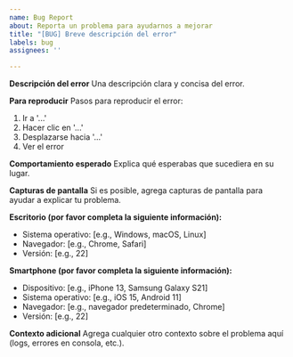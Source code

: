```yaml
---
name: Bug Report
about: Reporta un problema para ayudarnos a mejorar
title: "[BUG] Breve descripción del error"
labels: bug
assignees: ''

---
```


**Descripción del error**
Una descripción clara y concisa del error.

**Para reproducir**
Pasos para reproducir el error:
1. Ir a '...'
2. Hacer clic en '...'
3. Desplazarse hacia '...'
4. Ver el error

**Comportamiento esperado**
Explica qué esperabas que sucediera en su lugar.

**Capturas de pantalla**
Si es posible, agrega capturas de pantalla para ayudar a explicar tu problema.

**Escritorio (por favor completa la siguiente información):**
 - Sistema operativo: [e.g., Windows, macOS, Linux]
 - Navegador: [e.g., Chrome, Safari]
 - Versión: [e.g., 22]

**Smartphone (por favor completa la siguiente información):**
 - Dispositivo: [e.g., iPhone 13, Samsung Galaxy S21]
 - Sistema operativo: [e.g., iOS 15, Android 11]
 - Navegador: [e.g., navegador predeterminado, Chrome]
 - Versión: [e.g., 22]

**Contexto adicional**
Agrega cualquier otro contexto sobre el problema aquí (logs, errores en consola, etc.).
